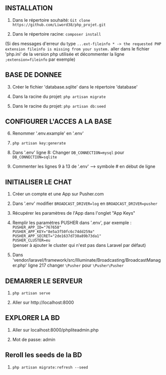 
## INSTALLATION

1) Dans le répertoire souhaité: `Git clone https://github.com/Liword38/php_projet.git`

2) Dans le répertoire racine: `composer install`

(Si des messages d'erreur du type `...ext-fileinfo * -> the requested PHP extension fileinfo is missing from your system.` aller dans le fichier 'php.ini' de la version php utilisée et décommenter la ligne `;extension=fileinfo` par exemple)

## BASE DE DONNEE

3) Créer le fichier 'database.sqlite' dans le répertoire 'database'

4) Dans la racine du projet: `php artisan migrate`

5) Dans le racine du projet: `php artisan db:seed`

## CONFIGURER L'ACCES A LA BASE

6) Renommer '.env.example' en '.env'

7) `php artisan key:generate`

8) Dans '.env' ligne 8: Changer `DB_CONNECTION=mysql` pour `DB_CONNECTION=sqlite`

9) Commenter les lignes 9 à 13 de '.env' --> symbole # en début de ligne

## INITIALISER LE CHAT

1) Créer un compte et une App sur Pusher.com

2) Dans '.env' modifier `BROADCAST_DRIVER=log` en `BROADCAST_DRIVER=pusher`

3) Récupérer les paramètres de l'App dans l'onglet "App Keys"

4) Remplir les paramètres PUSHER dans '.env', par exemple :  
`PUSHER_APP_ID="767658"`  
`PUSHER_APP_KEY="8e5a3f50fc6c74dd259a"`  
`PUSHER_APP_SECRET="2de1637d738a89b73da1"`  
`PUSHER_CLUSTER=eu`  
 (penser à ajouter le cluster qui n'est pas dans Laravel par défaut)
 
 5) Dans 'vendor/laravel/framework/src/Illuminate/Broadcasting/BroadcastManager.php' ligne 217 changer `\Pusher` pour `\Pusher\Pusher`

## DEMARRER LE SERVEUR

1) `php artisan serve`

2) Aller sur http://localhost:8000

## EXPLORER LA BD

1) Aller sur localhost:8000/phpliteadmin.php

2) Mot de passe: admin

## Reroll les seeds de la BD

1) `php artisan migrate:refresh --seed`
